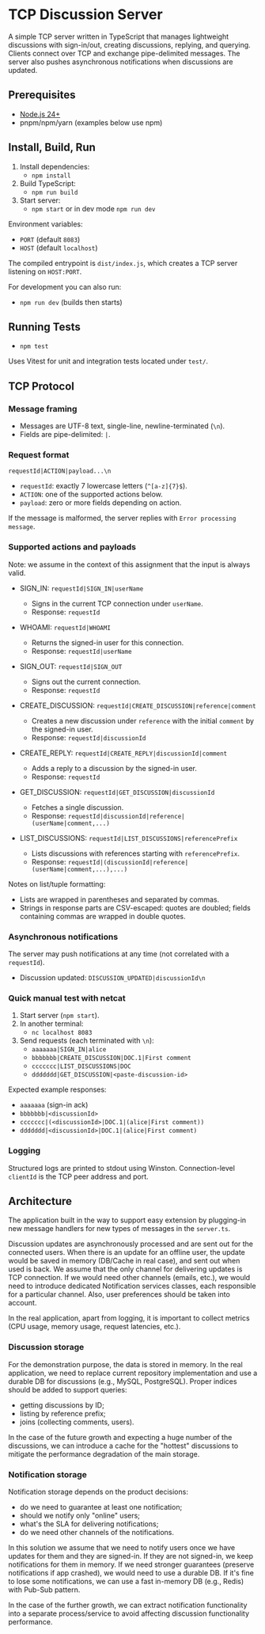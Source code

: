 # TCP Discussion Server

A simple TCP server written in TypeScript that manages lightweight discussions with sign-in/out, creating discussions, replying, and querying. Clients connect over TCP and exchange pipe-delimited messages. The server also pushes asynchronous notifications when discussions are updated.

## Prerequisites

-   [Node.js 24+](https://nodejs.org/en)
-   pnpm/npm/yarn (examples below use npm)

## Install, Build, Run

1. Install dependencies:
    - `npm install`
2. Build TypeScript:
    - `npm run build`
3. Start server:
    - `npm start` or in dev mode `npm run dev`

Environment variables:

-   `PORT` (default `8083`)
-   `HOST` (default `localhost`)

The compiled entrypoint is `dist/index.js`, which creates a TCP server listening on `HOST:PORT`.

For development you can also run:

-   `npm run dev` (builds then starts)

## Running Tests

-   `npm test`

Uses Vitest for unit and integration tests located under `test/`.

## TCP Protocol

### Message framing

-   Messages are UTF-8 text, single-line, newline-terminated (`\n`).
-   Fields are pipe-delimited: `|`.

### Request format

`requestId|ACTION|payload...\n`

-   `requestId`: exactly 7 lowercase letters (`^[a-z]{7}$`).
-   `ACTION`: one of the supported actions below.
-   `payload`: zero or more fields depending on action.

If the message is malformed, the server replies with `Error processing message`.

### Supported actions and payloads

Note: we assume in the context of this assignment that the input is always valid.

-   SIGN_IN: `requestId|SIGN_IN|userName`

    -   Signs in the current TCP connection under `userName`.
    -   Response: `requestId`

-   WHOAMI: `requestId|WHOAMI`

    -   Returns the signed-in user for this connection.
    -   Response: `requestId|userName`

-   SIGN_OUT: `requestId|SIGN_OUT`

    -   Signs out the current connection.
    -   Response: `requestId`

-   CREATE_DISCUSSION: `requestId|CREATE_DISCUSSION|reference|comment`

    -   Creates a new discussion under `reference` with the initial `comment` by the signed-in user.
    -   Response: `requestId|discussionId`

-   CREATE_REPLY: `requestId|CREATE_REPLY|discussionId|comment`

    -   Adds a reply to a discussion by the signed-in user.
    -   Response: `requestId`

-   GET_DISCUSSION: `requestId|GET_DISCUSSION|discussionId`

    -   Fetches a single discussion.
    -   Response: `requestId|discussionId|reference|(userName|comment,...)`

-   LIST_DISCUSSIONS: `requestId|LIST_DISCUSSIONS|referencePrefix`
    -   Lists discussions with references starting with `referencePrefix`.
    -   Response: `requestId|(discussionId|reference|(userName|comment,...),...)`

Notes on list/tuple formatting:

-   Lists are wrapped in parentheses and separated by commas.
-   Strings in response parts are CSV-escaped: quotes are doubled; fields containing commas are wrapped in double quotes.

### Asynchronous notifications

The server may push notifications at any time (not correlated with a `requestId`).

-   Discussion updated: `DISCUSSION_UPDATED|discussionId\n`

### Quick manual test with netcat

1. Start server (`npm start`).
2. In another terminal:
    - `nc localhost 8083`
3. Send requests (each terminated with `\n`):
    - `aaaaaaa|SIGN_IN|alice`
    - `bbbbbbb|CREATE_DISCUSSION|DOC.1|First comment`
    - `ccccccc|LIST_DISCUSSIONS|DOC`
    - `ddddddd|GET_DISCUSSION|<paste-discussion-id>`

Expected example responses:

-   `aaaaaaa` (sign-in ack)
-   `bbbbbbb|<discussionId>`
-   `ccccccc|(<discussionId>|DOC.1|(alice|First comment))`
-   `ddddddd|<discussionId>|DOC.1|(alice|First comment)`

### Logging

Structured logs are printed to stdout using Winston. Connection-level `clientId` is the TCP peer address and port.

## Architecture

The application built in the way to support easy extension by plugging-in new message handlers for new types of messages in the `server.ts`.

Discussion updates are asynchronously processed and are sent out for the connected users. When there is an update for an offline user, the update would be saved in memory (DB/Cache in real case), and sent out when used is back. We assume that the only channel for delivering updates is TCP connection. If we would need other channels (emails, etc.), we would need to introduce dedicated Notification services classes, each responsible for a particular channel. Also, user preferences should be taken into account.

In the real application, apart from logging, it is important to collect metrics (CPU usage, memory usage, request latencies, etc.).

### Discussion storage

For the demonstration purpose, the data is stored in memory.
In the real application, we need to replace current repository implementation and use a durable DB for discussions (e.g., MySQL, PostgreSQL).
Proper indices should be added to support queries:

-   getting discussions by ID;
-   listing by reference prefix;
-   joins (collecting comments, users).

In the case of the future growth and expecting a huge number of the discussions,
we can introduce a cache for the "hottest" discussions to mitigate the performance degradation of the main storage.

### Notification storage

Notification storage depends on the product decisions:

-   do we need to guarantee at least one notification;
-   should we notify only "online" users;
-   what's the SLA for delivering notifications;
-   do we need other channels of the notifications.

In this solution we assume that we need to notify users once we have updates for them and they are signed-in.
If they are not signed-in, we keep notifications for them in memory.
If we need stronger guarantees (preserve notifications if app crashed), we would need to use a durable DB.
If it's fine to lose some notifications, we can use a fast in-memory DB (e.g., Redis) with Pub-Sub pattern.

In the case of the further growth, we can extract notification functionality into a separate process/service
to avoid affecting discussion functionality performance.
